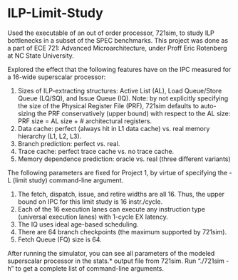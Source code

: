 # ILP-Limit-Study
Used the executable of an out of order processor, 721sim, to study ILP  bottlenecks in a subset of the SPEC benchmarks. This project was done as a part of ECE 721: Advanced Microarchitecture, under Proff Eric Rotenberg at NC State University.

Explored the effect that the following features have on the IPC measured for a 16-wide superscalar processor:
1. Sizes of ILP-extracting structures: Active List (AL), Load Queue/Store Queue (LQ/SQ), and Issue Queue (IQ). Note: by not explicitly specifying the size of the Physical Register File (PRF), 721sim defaults to auto-sizing the PRF conservatively (upper bound) with respect to the AL size: PRF size = AL size + # architectural registers.
2. Data cache: perfect (always hit in L1 data cache) vs. real memory hierarchy (L1, L2, L3).
3. Branch prediction: perfect vs. real.
4. Trace cache: perfect trace cache vs. no trace cache.
5. Memory dependence prediction: oracle vs. real (three different variants)

The following parameters are fixed for Project 1, by virtue of specifying the -L (limit study) command-line argument.
1. The fetch, dispatch, issue, and retire widths are all 16. Thus, the upper bound on IPC for this limit study is 16 instr./cycle.
2. Each of the 16 execution lanes can execute any instruction type (universal execution lanes) with 1-cycle EX latency.
3. The IQ uses ideal age-based scheduling.
4. There are 64 branch checkpoints (the maximum supported by 721sim). 
5. Fetch Queue (FQ) size is 64.

After running the simulator, you can see all parameters of the modeled superscalar processor in the stats.* output file from 721sim. Run “./721sim -h” to get a complete list of command-line arguments.
